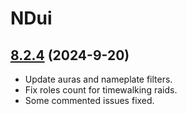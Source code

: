# NDui

## [8.2.4](https://github.com/siweia/NDui/tree/8.2.4) (2024-9-20)

- Update auras and nameplate filters.
- Fix roles count for timewalking raids.
- Some commented issues fixed.